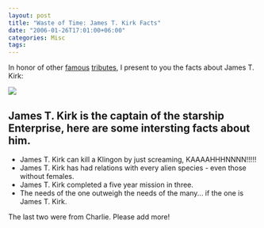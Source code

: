 ```yaml
---
layout: post
title: "Waste of Time: James T. Kirk Facts"
date: "2006-01-26T17:01:00+06:00"
categories: Misc 
tags: 
---
```


In honor of other <a href="http://www.chucknorrisfacts.com/">famous</a> <a href="http://www.cfmjunkies.com/wmblog/jack_bauer.cfm">tributes</a>, I present to you the facts about James T. Kirk:

<img src="http://ray.camdenfamily.com/images/j1.jpg">

<h2>James T. Kirk is the captain of the starship Enterprise, here are some intersting facts about him.</h2>

<ul>
<li>James T. Kirk can kill a Klingon by just screaming, KAAAAHHHNNNN!!!!!
<li>James T. Kirk has had relations with every alien species - even those without females.
<li>James T. Kirk completed a five year mission in three.
<li>The needs of the one outweigh the needs of the many... if the one is James T. Kirk.
</ul>

The last two were from Charlie. Please add more!